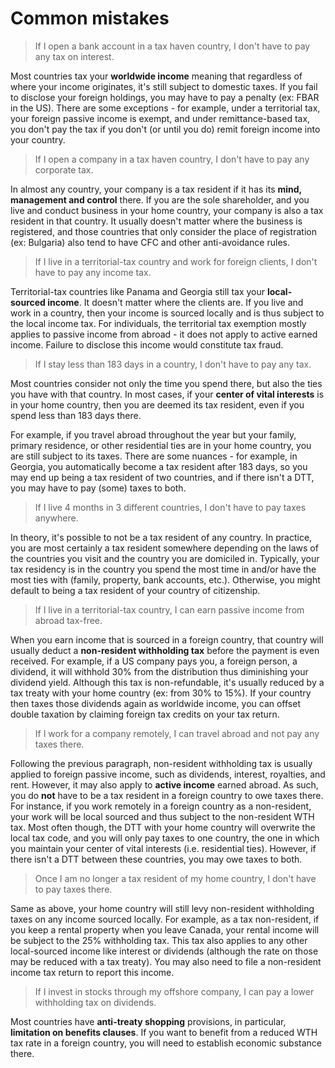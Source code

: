 # Common mistakes

> If I open a bank account in a tax haven country, I don't have to pay any tax on interest.

Most countries tax your **worldwide income** meaning that regardless of where your income originates, it's still subject to domestic taxes. If you fail to disclose your foreign holdings, you may have to pay a penalty (ex: FBAR in the US). There are some exceptions - for example, under a territorial tax, your foreign passive income is exempt, and under remittance-based tax, you don't pay the tax if you don't (or until you do) remit foreign income into your country.

> If I open a company in a tax haven country, I don't have to pay any corporate tax.

In almost any country, your company is a tax resident if it has its **mind, management and control** there. If you are the sole shareholder, and you live and conduct business in your home country, your company is also a tax resident in that country. It usually doesn't matter where the business is registered, and those countries that only consider the place of registration (ex: Bulgaria) also tend to have CFC and other anti-avoidance rules.

> If I live in a territorial-tax country and work for foreign clients, I don't have to pay any income tax.

Territorial-tax countries like Panama and Georgia still tax your **local-sourced income**. It doesn't matter where the clients are. If you live and work in a country, then your income is sourced locally and is thus subject to the local income tax. For individuals, the territorial tax exemption mostly applies to passive income from abroad - it does not apply to active earned income. Failure to disclose this income would constitute tax fraud.

> If I stay less than 183 days in a country, I don't have to pay any tax.

Most countries consider not only the time you spend there, but also the ties you have with that country. In most cases, if your **center of vital interests** is in your home country, then you are deemed its tax resident, even if you spend less than 183 days there.

For example, if you travel abroad throughout the year but your family, primary residence, or other residential ties are in your home country, you are still subject to its taxes. There are some nuances - for example, in Georgia, you automatically become a tax resident after 183 days, so you may end up being a tax resident of two countries, and if there isn't a DTT, you may have to pay (some) taxes to both.

> If I live 4 months in 3 different countries, I don't have to pay taxes anywhere.

In theory, it's possible to not be a tax resident of any country. In practice, you are most certainly a tax resident somewhere depending on the laws of the countries you visit and the country you are domiciled in. Typically, your tax residency is in the country you spend the most time in and/or have the most ties with (family, property, bank accounts, etc.). Otherwise, you might default to being a tax resident of your country of citizenship.

> If I live in a territorial-tax country, I can earn passive income from abroad tax-free.

When you earn income that is sourced in a foreign country, that country will usually deduct a **non-resident withholding tax** before the payment is even received. For example, if a US company pays you, a foreign person, a dividend, it will withhold 30% from the distribution thus diminishing your dividend yield. Although this tax is non-refundable, it's usually reduced by a tax treaty with your home country (ex: from 30% to 15%). If your country then taxes those dividends again as worldwide income, you can offset double taxation by claiming foreign tax credits on your tax return.

> If I work for a company remotely, I can travel abroad and not pay any taxes there.

Following the previous paragraph, non-resident withholding tax is usually applied to foreign passive income, such as dividends, interest, royalties, and rent. However, it may also apply to **active income** earned abroad. As such, you do **not** have to be a tax resident in a foreign country to owe taxes there. For instance, if you work remotely in a foreign country as a non-resident, your work will be local sourced and thus subject to the non-resident WTH tax. Most often though, the DTT with your home country will overwrite the local tax code, and you will only pay taxes to one country, the one in which you maintain your center of vital interests (i.e. residential ties). However, if there isn't a DTT between these countries, you may owe taxes to both.

> Once I am no longer a tax resident of my home country, I don't have to pay taxes there.

Same as above, your home country will still levy non-resident withholding taxes on any income sourced locally. For example, as a tax non-resident, if you keep a rental property when you leave Canada, your rental income will be subject to the 25% withholding tax. This tax also applies to any other local-sourced income like interest or dividends (although the rate on those may be reduced with a tax treaty). You may also need to file a non-resident income tax return to report this income.

> If I invest in stocks through my offshore company, I can pay a lower withholding tax on dividends.

Most countries have **anti-treaty shopping** provisions, in particular, **limitation on benefits clauses**. If you want to benefit from a reduced WTH tax rate in a foreign country, you will need to establish economic substance there.
